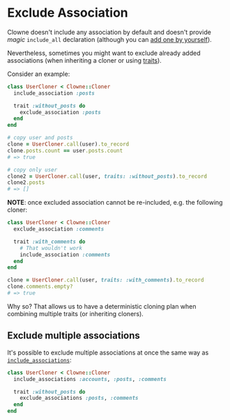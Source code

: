 # Exclude Association

Clowne doesn't include any association by default and doesn't provide _magic_ `include_all` declaration (although you can [add one by yourself](customization.md)).

Nevertheless, sometimes you might want to exclude already added associations (when inheriting a cloner or using [traits](traits.md)).

Consider an example:

```ruby
class UserCloner < Clowne::Cloner
  include_association :posts

  trait :without_posts do
    exclude_association :posts
  end
end

# copy user and posts
clone = UserCloner.call(user).to_record
clone.posts.count == user.posts.count
# => true

# copy only user
clone2 = UserCloner.call(user, traits: :without_posts).to_record
clone2.posts
# => []
```

**NOTE**: once excluded association cannot be re-included, e.g. the following cloner:

```ruby
class UserCloner < Clowne::Cloner
  exclude_association :comments

  trait :with_comments do
    # That wouldn't work
    include_association :comments
  end
end

clone = UserCloner.call(user, traits: :with_comments).to_record
clone.comments.empty?
# => true
```

Why so? That allows us to have a deterministic cloning plan when combining multiple traits
(or inheriting cloners).

## Exclude multiple associations

It's possible to exclude multiple associations at once the same way as [`include_associations`](include_association.md):

```ruby
class UserCloner < Clowne::Cloner
  include_associations :accounts, :posts, :comments

  trait :without_posts do
    exclude_associations :posts, :comments
  end
end
```
